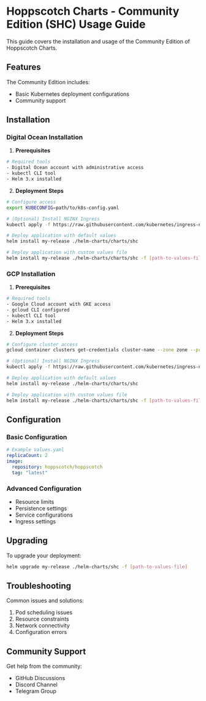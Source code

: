 # Hoppscotch Charts - Community Edition (SHC) Usage Guide

This guide covers the installation and usage of the Community Edition of Hoppscotch Charts.

## Features

The Community Edition includes:
- Basic Kubernetes deployment configurations
- Community support

## Installation

### Digital Ocean Installation

1. **Prerequisites**
```bash
# Required tools
- Digital Ocean account with administrative access
- kubectl CLI tool
- Helm 3.x installed
```

2. **Deployment Steps**
```bash
# Configure access
export KUBECONFIG=path/to/k8s-config.yaml

# (Optional) Install NGINX Ingress
kubectl apply -f https://raw.githubusercontent.com/kubernetes/ingress-nginx/controller-v1.8.2/deploy/static/provider/do/deploy.yaml

# Deploy application with default values
helm install my-release ./helm-charts/charts/shc

# Deploy application with custom values file
helm install my-release ./helm-charts/charts/shc -f [path-to-values-file]
```

### GCP Installation

1. **Prerequisites**
```bash
# Required tools
- Google Cloud account with GKE access
- gcloud CLI configured
- kubectl CLI tool
- Helm 3.x installed
```

2. **Deployment Steps**
```bash
# Configure cluster access
gcloud container clusters get-credentials cluster-name --zone zone --project project-id

# (Optional) Install NGINX Ingress
kubectl apply -f https://raw.githubusercontent.com/kubernetes/ingress-nginx/controller-v1.8.2/deploy/static/provider/cloud/deploy.yaml

# Deploy application with default values
helm install my-release ./helm-charts/charts/shc

# Deploy application with custom values file
helm install my-release ./helm-charts/charts/shc -f [path-to-values-file]
```

## Configuration

### Basic Configuration
```yaml
# Example values.yaml
replicaCount: 2
image:
  repository: hoppscotch/hoppscotch
  tag: "latest"
```

### Advanced Configuration
- Resource limits
- Persistence settings
- Service configurations
- Ingress settings

## Upgrading

To upgrade your deployment:
```bash
helm upgrade my-release ./helm-charts/shc -f [path-to-values-file]
```

## Troubleshooting

Common issues and solutions:
1. Pod scheduling issues
2. Resource constraints
3. Network connectivity
4. Configuration errors

## Community Support

Get help from the community:
- GitHub Discussions
- Discord Channel
- Telegram Group